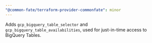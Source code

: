 ```yaml
---
"@common-fate/terraform-provider-commonfate": minor
---
```


Adds `gcp_bigquery_table_selector` and `gcp_bigquery_table_availabilities`, used for just-in-time access to BigQuery Tables.
